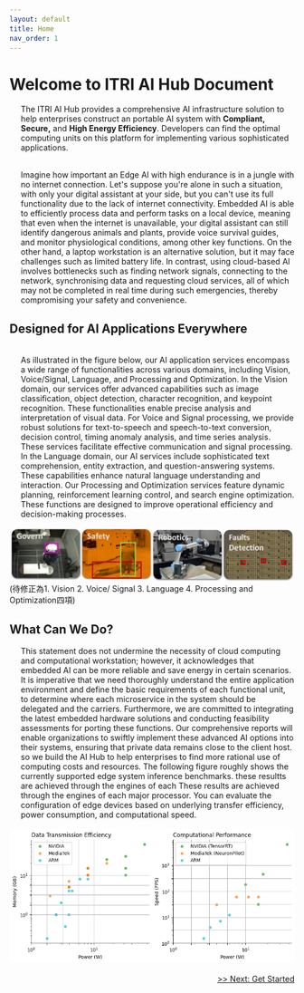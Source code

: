 ```yaml
---
layout: default
title: Home
nav_order: 1
---
```


# Welcome to ITRI AI Hub Document

<p>
<div style="margin-left: 20px;">
The ITRI AI Hub provides a comprehensive AI infrastructure solution to help enterprises construct an portable AI system with <b>Compliant, Secure,</b> and <b>High Energy Efficiency</b>. Developers can find the optimal computing units on this platform for implementing various sophisticated applications.
</div>
</p>

<div style="margin-left: 20px;">
<br>Imagine how important an Edge AI with high endurance is in a jungle with no internet connection. Let's suppose you're alone in such a situation, with only your digital assistant at your side, but you can't use its full functionality due to the lack of internet connectivity. Embedded AI is able to efficiently process data and perform tasks on a local device, meaning that even when the internet is unavailable, your digital assistant can still identify dangerous animals and plants, provide voice survival guides, and monitor physiological conditions, among other key functions. On the other hand, a laptop workstation is an alternative solution, but it may face challenges such as limited battery life. In contrast, using cloud-based AI involves bottlenecks such as finding network signals, connecting to the network, synchronising data and requesting cloud services, all of which may not be completed in real time during such emergencies, thereby compromising your safety and convenience.
</div>


## **Designed for AI Applications Everywhere**

<div style="margin-left: 20px;">
<br>As illustrated in the figure below, our AI application services encompass a wide range of functionalities across various domains, including Vision, Voice/Signal, Language, and Processing and Optimization. In the Vision domain, our services offer advanced capabilities such as image classification, object detection, character recognition, and keypoint recognition. These functionalities enable precise analysis and interpretation of visual data. For Voice and Signal processing, we provide robust solutions for text-to-speech and speech-to-text conversion, decision control, timing anomaly analysis, and time series analysis. These services facilitate effective communication and signal processing. In the Language domain, our AI services include sophisticated text comprehension, entity extraction, and question-answering systems. These capabilities enhance natural language understanding and interaction. Our Processing and Optimization services feature dynamic planning, reinforcement learning control, and search engine optimization. These functions are designed to improve operational efficiency and decision-making processes.</div>

<br>
<div align="center"><img src="./assets/images/tasks.png" width="720"/></div>
(待修正為1. Vision 2. Voice/ Signal 3. Language 4. Processing and Optimization四項)

## **What Can We Do?**

<div style="margin-left: 20px;">
This statement does not undermine the necessity of cloud computing and computational workstation; however, it acknowledges that embedded AI can be more reliable and save energy in certain scenarios. It is imperative that we need thoroughly understand the entire application environment and define the basic requirements of each functional unit, to determine where each microservice in the system should be delegated and the carriers. Furthermore, we are committed to integrating the latest embedded hardware solutions and conducting feasibility assessments for porting these functions. Our comprehensive reports will enable organizations to swiftly implement these advanced AI options into their systems, ensuring that private data remains close to the client host. so we build the AI Hub to help enterprises to find more rational use of computing costs and resources. The following figure roughly shows the currently supported edge system inference benchmarks. these resultts are achieved through the engines of each These results are achieved through the engines of each major processor. You can evaluate the configuration of edge devices based on underlying transfer efficiency, power consumption, and computational speed.</div><br>

<div align="center"><img src="./assets/images/metric.png" width="720"/></div>
<br>
<div align="right"><a href="https://r300-ai.github.io/ITRI-AI-Hub/docs/pages/get-started.html"> >> Next: Get Started</a></div>
